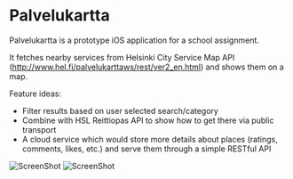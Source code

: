 Palvelukartta
=============

Palvelukartta is a prototype iOS application for a school assignment.

It fetches nearby services from Helsinki City Service Map API (http://www.hel.fi/palvelukarttaws/rest/ver2_en.html) and shows them on a map.

Feature ideas:

* Filter results based on user selected search/category
* Combine with HSL Reittiopas API to show how to get there via public transport
* A cloud service which would store more details about places (ratings, comments, likes, etc.) and serve them through a simple RESTful API

![ScreenShot](https://raw.github.com/mkainula/Palvelukartta/screenshot1.png)
![ScreenShot](https://raw.github.com/mkainula/Palvelukartta/screenshot2.png)